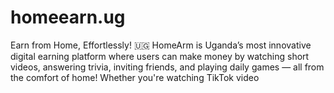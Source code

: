 # homeearn.ug
 Earn from Home, Effortlessly! 🇺🇬  HomeArm is Uganda’s most innovative digital earning platform where users can make money by watching short videos, answering trivia, inviting friends, and playing daily games — all from the comfort of home!  Whether you're watching TikTok video 
